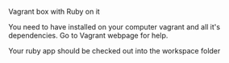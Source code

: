 Vagrant box with Ruby on it

You need to have installed on your computer vagrant and all it's dependencies. Go to Vagrant webpage for help.

Your ruby app should be checked out into the workspace folder